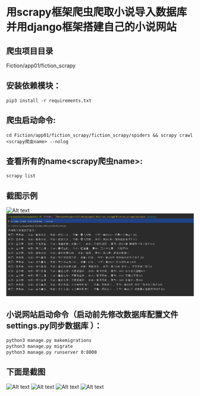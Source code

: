 用scrapy框架爬虫爬取小说导入数据库并用django框架搭建自己的小说网站
==== 

爬虫项目目录
-------  
Fiction/app01/fiction_scrapy

安装依赖模块：
-------  
    pip3 install -r requirements.txt

爬虫启动命令:
-------  
    cd Fiction/app01/fiction_scrapy/fiction_scrapy/spiders && scrapy crawl <scrapy爬虫name> --nolog

查看所有的name<scrapy爬虫name>:
-------  
    scrapy list

截图示例
-------  
![Alt text](1.png)
![Alt text](6.png)

小说网站启动命令（启动前先修改数据库配置文件settings.py同步数据库 ）：
-------  
    python3 manage.py makemigrations
    python3 manage.py migrate
    python3 manage.py runserver 0:8000

下面是截图
-------  
![Alt text](2.png)
![Alt text](3.png)
![Alt text](4.png)
![Alt text](5.png)

